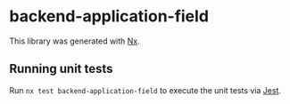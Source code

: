 # backend-application-field

This library was generated with [Nx](https://nx.dev).

## Running unit tests

Run `nx test backend-application-field` to execute the unit tests via [Jest](https://jestjs.io).
